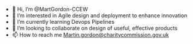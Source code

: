 - 👋 Hi, I’m @MartGordon-CCEW
- 👀 I’m interested in Agile design and deployment to enhance innovation
- 🌱 I’m currently learning Devops Pipelines
- 💞️ I’m looking to collaborate on design of useful, effective products
- 📫 How to reach me Martin.gordon@charitycommission.gov.uk

<!---
MartGordon-CCEW/MartGordon-CCEW is a ✨ special ✨ repository because its `README.md` (this file) appears on your GitHub profile.
You can click the Preview link to take a look at your changes.
--->
